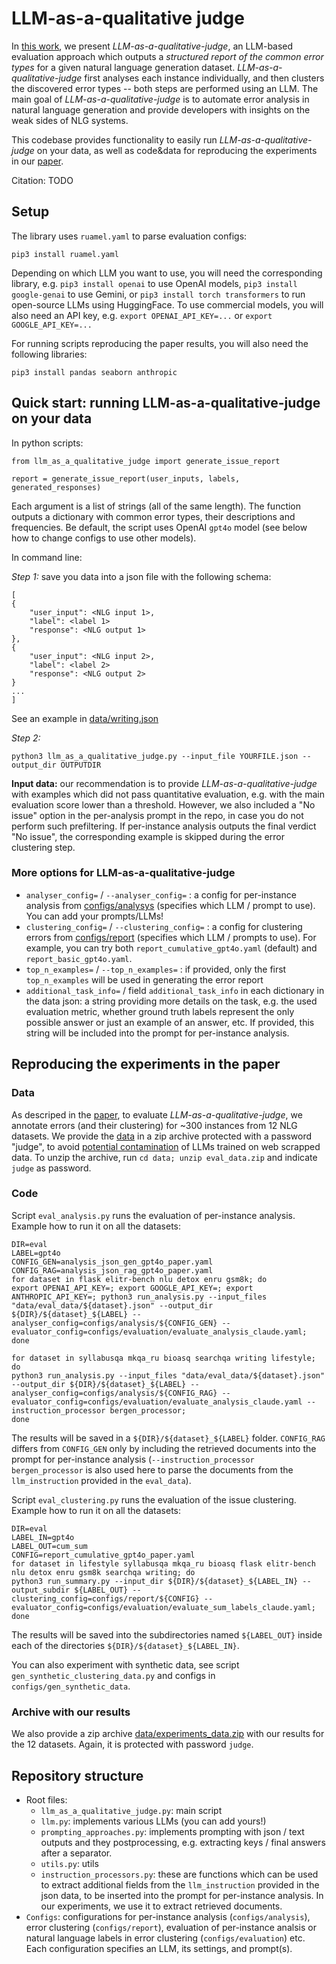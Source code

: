 # LLM-as-a-qualitative judge

In [this work](), we present _LLM-as-a-qualitative-judge_, an LLM-based evaluation approach which outputs a _structured report of the common error types_ for a given natural language generation dataset. _LLM-as-a-qualitative-judge_ first analyses each instance individually, and then clusters the discovered error types -- both steps are performed using an LLM. The main goal of _LLM-as-a-qualitative-judge_ is to automate error analysis in natural language generation and provide developers with insights on the weak sides of NLG systems. 

This codebase provides functionality to easily run _LLM-as-a-qualitative-judge_ on your data, as well as code&data for reproducing the experiments in our [paper](https://arxiv.org/abs/2506.09147).

Citation:
TODO

## Setup
The library uses `ruamel.yaml` to parse evaluation configs:
```
pip3 install ruamel.yaml
```

Depending on which LLM you want to use, you will need the corresponding library, e.g. `pip3 install openai` to use OpenAI models, `pip3 install google-genai` to use Gemini, or `pip3 install torch transformers` to run open-source LLMs using HuggingFace. To use commercial models, you will also need an API key, e.g. `export OPENAI_API_KEY=...` or `export GOOGLE_API_KEY=...`

For running scripts reproducing the paper results, you will also need the following libraries:
```
pip3 install pandas seaborn anthropic
```

## Quick start: running LLM-as-a-qualitative-judge on your data

In python scripts:
```
from llm_as_a_qualitative_judge import generate_issue_report

report = generate_issue_report(user_inputs, labels, generated_responses)
```

Each argument is a list of strings (all of the same length). The function outputs a dictionary with common error types, their descriptions and frequencies. Be default, the script uses OpenAI `gpt4o` model (see below how to change configs to use other models).

In command line: 

_Step 1:_ save you data into a json file with the following schema:
```
[
{
    "user_input": <NLG input 1>,
    "label": <label 1>
    "response": <NLG output 1>
},
{
    "user_input": <NLG input 2>,
    "label": <label 2>
    "response": <NLG output 2>
}
...
]
```

See an example in [data/writing.json](https://github.com/tunde-ajayi/llm-as-a-qualitative-judge/blob/main/data/writing.json)

_Step 2:_
```
python3 llm_as_a_qualitative_judge.py --input_file YOURFILE.json --output_dir OUTPUTDIR
```

__Input data:__ our recommendation is to provide _LLM-as-a-qualitative-judge_ with examples which did not pass quantitative evaluation, e.g. with the main evaluation score lower than a threshold. However, we also included a "No issue" option in the per-analysis prompt in the repo, in case you do not perform such prefiltering. If per-instance analysis outputs the final verdict "No issue", the corresponding example is skipped during the error clustering step.

### More options for LLM-as-a-qualitative-judge

* `analyser_config=` / `--analyser_config=` : a config for per-instance analysis from [configs/analysys](https://github.com/tunde-ajayi/llm-as-a-qualitative-judge/tree/main/configs/analysis) (specifies which LLM / prompt to use). You can add your prompts/LLMs!
* `clustering_config=` / `--clustering_config=` : a config for clustering errors from [configs/report](https://github.com/tunde-ajayi/llm-as-a-qualitative-judge/tree/main/configs/report) (specifies which LLM / prompts to use). For example, you can try both `report_cumulative_gpt4o.yaml` (default) and `report_basic_gpt4o.yaml`.
* `top_n_examples=` / `--top_n_examples=` : if provided, only the first `top_n_examples` will be used in generating the error report
* `additional_task_info=` / field `additional_task_info` in each dictionary in the data json: a string providing more details on the task, e.g. the used evaluation metric, whether ground truth labels represent the only possible answer or just an example of an answer, etc. If provided, this string will be included into the prompt for per-instance analysis.

## Reproducing the experiments in the paper

### Data

As descriped in the [paper](), to evaluate _LLM-as-a-qualitative-judge_, we annotate errors (and their clustering) for ~300 instances from 12 NLG datasets. We provide the [data](https://github.com/tunde-ajayi/llm-as-a-qualitative-judge/blob/main/data/eval_data.zip) in a zip archive protected with a password "judge", to avoid [potential contamination](https://arxiv.org/abs/2310.18018) of LLMs trained on web scrapped data. To unzip the archive, run `cd data; unzip eval_data.zip` and indicate `judge` as password.

### Code

Script `eval_analysis.py` runs the evaluation of per-instance analysis. Example how to run it on all the datasets:
```
DIR=eval
LABEL=gpt4o
CONFIG_GEN=analysis_json_gen_gpt4o_paper.yaml
CONFIG_RAG=analysis_json_rag_gpt4o_paper.yaml
for dataset in flask elitr-bench nlu detox enru gsm8k; do
export OPENAI_API_KEY=; export GOOGLE_API_KEY=; export ANTHROPIC_API_KEY=; python3 run_analysis.py --input_files "data/eval_data/${dataset}.json" --output_dir ${DIR}/${dataset}_${LABEL} --analyser_config=configs/analysis/${CONFIG_GEN} --evaluator_config=configs/evaluation/evaluate_analysis_claude.yaml;
done

for dataset in syllabusqa mkqa_ru bioasq searchqa writing lifestyle; do
python3 run_analysis.py --input_files "data/eval_data/${dataset}.json" --output_dir ${DIR}/${dataset}_${LABEL} --analyser_config=configs/analysis/${CONFIG_RAG} --evaluator_config=configs/evaluation/evaluate_analysis_claude.yaml --instruction_processor bergen_processor;
done
```

The results will be saved in a `${DIR}/${dataset}_${LABEL}` folder. `CONFIG_RAG` differs from `CONFIG_GEN` only by including the retrieved documents into the prompt for per-instance analysis (`--instruction_processor bergen_processor` is also used here to parse the documents from the `llm_instruction` provided in the `eval_data`).

Script `eval_clustering.py` runs the evaluation of the issue clustering. Example how to run it on all the datasets:
```
DIR=eval
LABEL_IN=gpt4o
LABEL_OUT=cum_sum
CONFIG=report_cumulative_gpt4o_paper.yaml
for dataset in lifestyle syllabusqa mkqa_ru bioasq flask elitr-bench nlu detox enru gsm8k searchqa writing; do
python3 run_summary.py --input_dir ${DIR}/${dataset}_${LABEL_IN} --output_subdir ${LABEL_OUT} --clustering_config=configs/report/${CONFIG} --evaluator_config=configs/evaluation/evaluate_sum_labels_claude.yaml; done
```

The results will be saved into the subdirectories named `${LABEL_OUT}` inside each of the directories `${DIR}/${dataset}_${LABEL_IN}`.

You can also experiment with synthetic data, see script `gen_synthetic_clustering_data.py` and configs in `configs/gen_synthetic_data`.

### Archive with our results

We also provide a zip archive [data/experiments_data.zip](https://github.com/tunde-ajayi/llm-as-a-qualitative-judge/blob/main/data/experiments_data.zip) with our results for the 12 datasets. Again, it is protected with password `judge`.

## Repository structure

* Root files:
    * `llm_as_a_qualitative_judge.py`: main script
    * `llm.py`: implements various LLMs (you can add yours!)
    * `prompting_approaches.py`: implements prompting with json / text outputs and they postprocessing, e.g. extracting keys / final answers after a separator.
    * `utils.py`: utils
    * `instruction_processors.py`: these are functions which can be used to extract additional fields from the `llm_instruction` provided in the json data, to be inserted into the prompt for per-instance analysis. In our experiments, we use it to extract retrieved documents.
* `Configs`: configurations for per-instance analysis (`configs/analysis`), error clustering (`configs/report`), evaluation of per-instance analsis or natural language labels in error clustering (`configs/evaluation`) etc. Each configuration specifies an LLM, its settings, and prompt(s).
